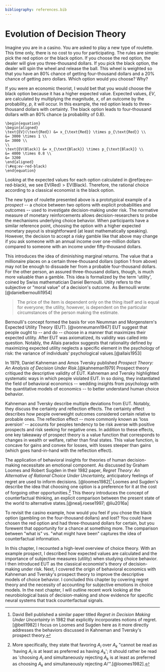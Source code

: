```yaml
---
bibliography: references.bib
---
```


# Evolution of Decision Theory

Imagine you are in a casino. You are asked to play a new type of roulette. This time only, there is no cost to you for participating. The rules are simple: pick the red option or the black option. If you choose the red option, the dealer will give you three-thousand dollars. If you pick the black option, the dealer will spin the wheel and release the ball. This wheel is weighted so that you have an 80% chance of getting four-thousand dollars and a 20% chance of getting zero dollars. Which option would you choose? Why?

If you were an economic theorist, I would bet that you would choose the black option because it has a higher expected value. Expected values, $EV$, are calculated by multiplying the magnitude, $x$, of an outcome by the probability, $p$, it will occur. In this example, the red option leads to three-thousand dollars with certainty. The black option leads to four-thousand dollars with an 80% chance (a probability of 0.8).

```{=tex}
\begin{equation}
\begin{aligned}
\text{EV}(\text{Red}) &= x_{\text{Red}} \times p_{\text{Red}} \\
&= 3000 \times 1 \\
&= 3000 \\
\\
\text{EV(Black)} &= x_{\text{Black}} \times p_{\text{Black}} \\
&= 4000 \times 0.8 \\
&= 3200
\end{aligned}
(\#eq:ev-red-black)
\end{equation}
```
Looking at the expected values for each option calculated in \@ref(eq:ev-red-black), we see $\text{EV}(\text{Red}) > \text{EV(Black)}$. Therefore, the rational choice according to a classical economist is the black option.

The new type of roulette presented above is a prototypical example of a *prospect* -- a choice between two options with explicit probabilities and outcomes -- used to investigate decision-making under risk. The normative measure of monetary reinforcements allows decision-researchers to probe the mechanisms underlying choice behavior. When participants have a similar reference point, choosing the option with a higher expected monetary payout is straightforward (at least mathematically speaking). However, the decision to accept a risky gamble like that above may change if you ask someone with an annual income over one-million dollars compared to someone with an income under fifty-thousand dollars.

This introduces the idea of diminishing marginal returns. The value that a millionaire places on a certain three-thousand dollars (option 1 from above) may not be enough to dissuade her from a probable four-thousand dollars. For the other person, an assured three-thousand dollars, though, is much more valuable than a gamble. This idea is formalized by the term 'utility', coined by Swiss mathematician Daniel Bernoulli. Utiity refers to the subjective or "moral value" of a decision's outcome. As Bernoulli wrote: [@danielbernoulli1954]

> The price of the item is dependent only on the thing itself and is equal for everyone; the utility, however, is dependent on the particular circumstances of the person making the estimate.

Bernoulli's concept formed the basis for von Neumman and Morgenstern's Expected Utility Theory (EUT). [@vonneumann1947] EUT suggest that people ought to -- and do -- choose in a manner that maximizes their expected utility. After EUT was axiomatized, its validity was called into question. Notably, the Allais paradox suggests that rationality defined by maximizing expected utility neglects a specific element in the psychology of risk: the variance of individuals' psychological values.[@allais1953]

In 1979, Daniel Kahneman and Amos Tversky published *Prospect Theory: An Analysis of Decision Under Risk*.[@kahneman1979] Prospect theory critiqued the descriptive validity of EUT. Kahneman and Tversky highlighted systematic ways in which people violated EUT. In so doing, they instantiated the field of behavioral economics -- wedding insights from psychology with the quantitative models of economics -- to better understand human choice behavior.

Kahneman and Tversky describe multiple deviations from EUT. Notably, they discuss the certainty and reflection effects. The certainty effect describes how people overweight outcomes considered certain relative to probable ones. The reflection effect -- more commonly known as 'loss aversion' -- accounts for peoples tendency to be risk averse with positive prospects and risk seeking for negative ones. In addition to these effects, one key takeaway of prospect theory is a value function that corresponds to changes in wealth or welfare, rather than final states. This value function, is concave for gains and convex for losses, with losses steeper than gains (which goes hand-in-hand with the reflection effect).

The application of behavioral insights for theories of human decision-making necessitate an emotional component. As discussed by Graham Loomes and Robert Sugden in their 1982 paper, *Regret Theory: An Alternative of Rational Choice Under Uncertainty,* anticipatory feelings of regret are used to inform decisions. [@loomes1982][^decision-theory-1] Loomes and Sugden's describe the idea that choosing one option is a preference for it at the cost of forgoing other opportunities.[^decision-theory-2] This theory introduces the concept of counterfactual thinking, an explicit comparison between the present state of the world to alternative states.[@nealj.roese1997; @liu2016a]

[^decision-theory-1]: David Bell published a similar paper titled *Regret in Decision Making Under Uncertainty* in 1982 that explicitly incorporates notions of regret. [@bell1982] I focus on Loomes and Sugden here as it more directly addresses the behaviors discussed in Kahneman and Tversky's prospect theory.

[^decision-theory-2]: More specifically, they state that favoring $A_i$ over $A_k$ "cannot be read as 'having $A_i$ is at least as preferred as having $A_k$'; it should rather be read as 'choosing $A_i$ and simultaneously rejecting $A_k$ is at least as preferred as choosing $A_k$ and simultaneously rejecting $Ai$'".[@loomes1982].

To revisit the casino example, how would you feel if you chose the black option (gambling on the four-thousand dollars) and lost? You could have chosen the red option and had three-thousand dollars for certain, but you forewent that opportunity for a chance at something more. The comparison between "what is" vs. "what might have been" captures the idea of counterfactual information.

In this chapter, I recounted a high-level overview of choice theory. With an example prospect, I described how expected values are calculated and the importance of subjective measures (utility) when studying choice behavior. I then introduced EUT as the classical economist's theory of decision-making under risk. Next, I covered the origin of behavioral economics with Kahneman and Tversky's prospect theory to improve the descriptive models of choice behavior. I concluded this chapter by covering regret theory and the necessity of accounting for subjective emotions in choice models. In the next chapter, I will outline recent work looking at the neurobiological basis of decision-making and show evidence for specific neural systems that track counterfactual signals.
